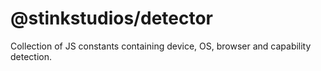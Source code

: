 # @stinkstudios/detector

Collection of JS constants containing device, OS, browser and capability detection.